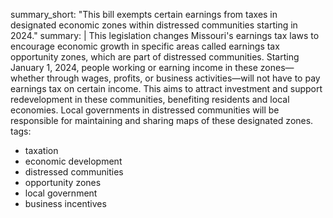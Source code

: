 summary_short: "This bill exempts certain earnings from taxes in designated economic zones within distressed communities starting in 2024."
summary: |
  This legislation changes Missouri's earnings tax laws to encourage economic growth in specific areas called earnings tax opportunity zones, which are part of distressed communities. Starting January 1, 2024, people working or earning income in these zones—whether through wages, profits, or business activities—will not have to pay earnings tax on certain income. This aims to attract investment and support redevelopment in these communities, benefiting residents and local economies. Local governments in distressed communities will be responsible for maintaining and sharing maps of these designated zones.
tags:
  - taxation
  - economic development
  - distressed communities
  - opportunity zones
  - local government
  - business incentives
